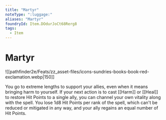 ```yaml
---
title: "Martyr"
noteType: ":luggage:"
aliases: "Martyr"
foundryId: Item.DOdurJoCt68Rerg8
tags:
  - Item
---
```


# Martyr
![[pathfinder2e/Feats/zz_asset-files/icons-sundries-books-book-red-exclamation.webp|150]]

You go to extreme lengths to support your allies, even when it means bringing harm to yourself. If your next action is to cast [[Harm]] or [[Heal]] to restore Hit Points to a single ally, you can channel your own vitality along with the spell. You lose 1d8 Hit Points per rank of the spell, which can't be reduced or mitigated in any way, and your ally regains an equal number of Hit Points.
